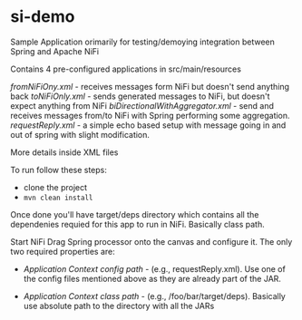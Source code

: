 # si-demo

Sample Application orimarily for testing/demoying integration between Spring and Apache NiFi

Contains 4 pre-configured applications in src/main/resources

_fromNiFiOny.xml_ - receives messages form NiFi but doesn't send anything back
_toNiFiOnly.xml_ - sends generated messages to NiFi, but doesn't expect anything from NiFi
_biDirectionalWithAggregator.xml_ - send and receives messages from/to NiFi with Spring performing some aggregation.
_requestReply.xml_ - a simple echo based setup with message going in and out of spring with slight modification.

More details inside XML files

To run follow these steps:

* clone the project
* ```mvn clean install```

Once done you'll have target/deps directory which contains all the dependenies requied for this app to run in NiFi. Basically class path.

Start NiFi
Drag Spring processor onto the canvas and configure it. The only two required properties are:

* _Application Context config path_ - (e.g., requestReply.xml). Use one of the config files mentioned above as they are already part of the JAR.

* _Application Context class path_ - (e.g., /foo/bar/target/deps). Basically use absolute path to the directory with all the JARs

